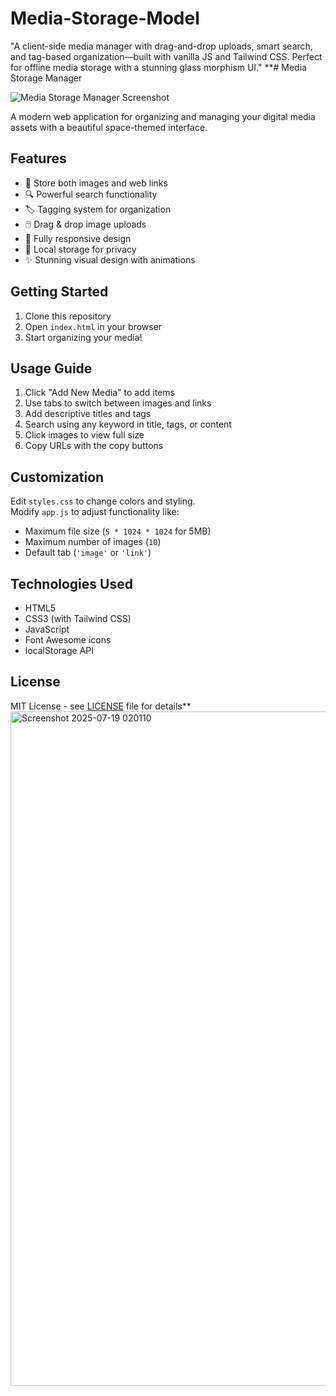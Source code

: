 # Media-Storage-Model
"A client-side media manager with drag-and-drop uploads, smart search, and tag-based organization—built with vanilla JS and Tailwind CSS. Perfect for offline media storage with a stunning glass morphism UI."
**# Media Storage Manager

![Media Storage Manager Screenshot](screenshot.png)

A modern web application for organizing and managing your digital media assets with a beautiful space-themed interface.

## Features

- 📁 Store both images and web links
- 🔍 Powerful search functionality
- 🏷️ Tagging system for organization
- 🖱️ Drag & drop image uploads
- 📱 Fully responsive design
- 💾 Local storage for privacy
- ✨ Stunning visual design with animations

## Getting Started

1. Clone this repository
2. Open `index.html` in your browser
3. Start organizing your media!

## Usage Guide

1. Click "Add New Media" to add items
2. Use tabs to switch between images and links
3. Add descriptive titles and tags
4. Search using any keyword in title, tags, or content
5. Click images to view full size
6. Copy URLs with the copy buttons

## Customization

Edit `styles.css` to change colors and styling.  
Modify `app.js` to adjust functionality like:
- Maximum file size (`5 * 1024 * 1024` for 5MB)
- Maximum number of images (`10`)
- Default tab (`'image'` or `'link'`)

## Technologies Used

- HTML5
- CSS3 (with Tailwind CSS)
- JavaScript
- Font Awesome icons
- localStorage API

## License

MIT License - see [LICENSE](LICENSE) file for details**
<img width="1917" height="1079" alt="Screenshot 2025-07-19 020110" src="https://github.com/user-attachments/assets/82fcb360-54c6-4b16-bfa0-4f6c30d00288" />
